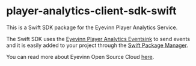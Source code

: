 # player-analytics-client-sdk-swift

This is a Swift SDK package for the Eyevinn Player Analytics Service.

The Swift SDK uses the [Eyevinn Player Analytics Eventsink](https://app.osaas.io/dashboard/service/eyevinn-player-analytics-eventsink) to send events and it is easily added to your project through the [Swift Package Manager](https://swift.org/package-manager/).

You can read more about Eyevinn Open Source Cloud [here](https://docs.osaas.io/osaas.wiki/Home.html).
